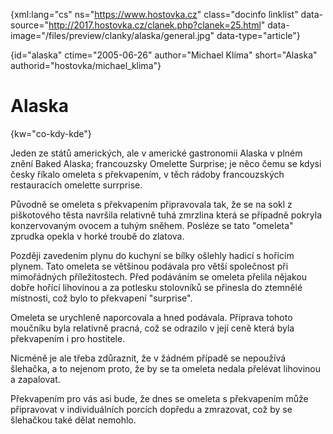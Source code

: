 
{xml:lang="cs" ns="https://www.hostovka.cz" class="docinfo linklist" data-source="http://2017.hostovka.cz/clanek.php?clanek=25.html" data-image="/files/preview/clanky/alaska/general.jpg" data-type="article"}

{id="alaska" ctime="2005-06-26" author="Michael Klíma" short="Alaska" authorid="hostovka/michael_klima"}

# Alaska

<!-- generated attribute kw by user_udpatekw.sh on 2019-03-13, do not edit -->

{kw="co-kdy-kde"}

Jeden ze států amerických, ale v americké gastronomii Alaska v plném znění Baked Alaska; francouzsky Omelette Surprise; je něco čemu se kdysi česky říkalo omeleta s překvapením, v těch rádoby francouzských restauracích omelette surrprise.

Původně se omeleta s překvapením připravovala tak, že se na sokl z piškotového těsta navršila relativně tuhá zmrzlina která se případně pokryla konzervovaným ovocem a tuhým sněhem. Posléze se tato "omeleta" zprudka opekla v horké troubě do zlatova.

Později zavedením plynu do kuchyní se bílky ošlehly hadicí s hořícím plynem. Tato omeleta se většinou podávala pro větší společnost při mimořádných příležitostech. Před podáváním se omeleta přelila nějakou dobře hořící lihovinou a za potlesku stolovníků se přinesla do ztemnělé místnosti, což bylo to překvapení "surprise".

Omeleta se urychleně naporcovala a hned podávala. Příprava tohoto moučníku byla relativně pracná, což se odrazilo v její ceně která byla překvapením i pro hostitele.

Nicméně je ale třeba zdůraznit, že v žádném případě se nepoužívá šlehačka, a to nejenom proto, že by se ta omeleta nedala přelévat lihovinou a zapalovat.

Překvapením pro vás asi bude, že dnes se omeleta s překvapením může připravovat v individuálních porcích dopředu a zmrazovat, což by se šlehačkou také dělat nemohlo.

